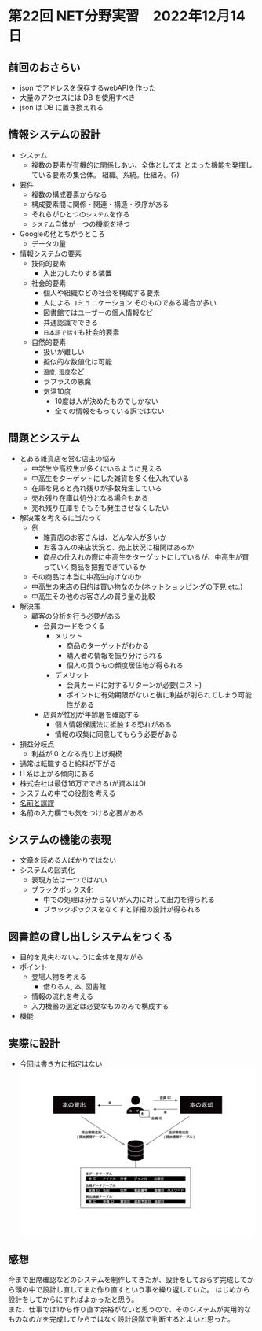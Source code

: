 # 第22回 NET分野実習　2022年12月14日

## 前回のおさらい
- json でアドレスを保存するwebAPIを作った
- 大量のアクセスには DB を使用すべき
- json は DB に置き換えれる


## 情報システムの設計
- システム
  - 複数の要素が有機的に関係しあい、全体としてま とまった機能を発揮している要素の集合体。 組織。系統。仕組み。(?)
- 要件
  - 複数の構成要素からなる
  - 構成要素間に関係・関連・構造・秩序がある
  - それらがひとつの`システム`を作る
  - `システム`自体が一つの機能を持つ
- Googleの他とちがうところ
  - データの量
- 情報システムの要素
  - 技術的要素
    - 入出力したりする装置
  - 社会的要素
    - 個人や組織などの社会を構成する要素
    - 人によるコミュニケーション そのものである場合が多い
    - 図書館ではユーザーの個人情報など
    - 共通認識でできる
    - `日本語で話す`も社会的要素
  - 自然的要素
    - 扱いが難しい
    - 擬似的な数値化は可能
    - `温度`, `湿度`など
    - ラプラスの悪魔
    - 気温10度
      - 10度は人が決めたものでしかない
      - 全ての情報をもっている訳ではない

## 問題とシステム
- とある雑貨店を営む店主の悩み
  - 中学生や高校生が多くにいるように見える
  - 中高生をターゲットにした雑貨を多く仕入れている
  - 在庫を見ると売れ残りが多数発生している
  - 売れ残り在庫は処分となる場合もある
  - 売れ残り在庫をそもそも発生させなくしたい
- 解決策を考えるに当たって
  - 例
    - 雑貨店のお客さんは、どんな人が多いか
    - お客さんの来店状況と、売上状況に相関はあるか
    - 商品の仕入れの際に中高生をターゲットにしているが、中高生が買っていく商品を把握できているか
  - その商品は本当に中高生向けなのか
  - 中高生の来店の目的は買い物なのか(ネットショッピングの下見 etc.)
  - 中高生その他のお客さんの買う量の比較
- 解決策
  - 顧客の分析を行う必要がある
    - 会員カードをつくる
      - メリット
        - 商品のターゲットがわかる
        - 購入者の情報を振り分けられる
        - 個人の買うもの頻度居住地が得られる
      - デメリット
        - 会員カードに対するリターンが必要(コスト)
        - ポイントに有効期限がないと後に利益が削られてしまう可能性がある
    - 店員が性別が年齢層を確認する
      - 個人情報保護法に抵触する恐れがある
      - 情報の収集に同意してもらう必要がある
- 損益分岐点
  - 利益が 0 となる売り上げ規模
- 通常は転職すると給料が下がる
- IT系は上がる傾向にある
- 株式会社は最低16万でできる(が資本は0)
- システムの中での役割を考える
- [名前と誤謬](http://emptypage.jp/translations/kalzumeus/falsehoods-programmers-believe-about-names.html)
- 名前の入力欄でも気をつける必要がある


## システムの機能の表現
- 文章を読める人ばかりではない
- システムの図式化
  - 表現方法は一つではない
  - ブラックボックス化
    - 中での処理は分からないが入力に対して出力を得られる
    - ブラックボックスをなくすと詳細の設計が得られる

## 図書館の貸し出しシステムをつくる
- 目的を見失わないように全体を見ながら
- ポイント
  - 登場人物を考える
    - 借りる人, 本, 図書館
  - 情報の流れを考える
  - 入力機器の選定は必要なもののみで構成する
- 機能

## 実際に設計
- 今回は書き方に指定はない
![設計](images/system-design.png)


## 感想
今まで出席確認などのシステムを制作してきたが、設計をしておらず完成してから頭の中で設計し直してまた作り直すという事を繰り返していた。
はじめから設計をしてからにすればよかったと思う。  
また、仕事では1から作り直す余裕がないと思うので、そのシステムが実用的なものなのかを完成してからではなく設計段階で判断するとよいと思った。
